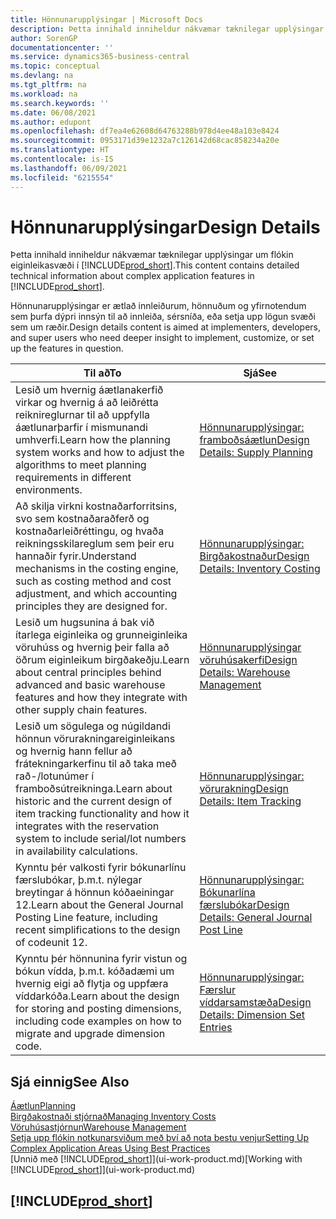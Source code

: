```yaml
---
title: Hönnunarupplýsingar | Microsoft Docs
description: Þetta innihald inniheldur nákvæmar tæknilegar upplýsingar um flókin eiginleikasvæði í Business Central.
author: SorenGP
documentationcenter: ''
ms.service: dynamics365-business-central
ms.topic: conceptual
ms.devlang: na
ms.tgt_pltfrm: na
ms.workload: na
ms.search.keywords: ''
ms.date: 06/08/2021
ms.author: edupont
ms.openlocfilehash: df7ea4e62608d64763288b978d4ee48a103e8424
ms.sourcegitcommit: 0953171d39e1232a7c126142d68cac858234a20e
ms.translationtype: HT
ms.contentlocale: is-IS
ms.lasthandoff: 06/09/2021
ms.locfileid: "6215554"
---
```

# <a name="design-details"></a><span data-ttu-id="ecd5e-103">Hönnunarupplýsingar</span><span class="sxs-lookup"><span data-stu-id="ecd5e-103">Design Details</span></span>
<span data-ttu-id="ecd5e-104">Þetta innihald inniheldur nákvæmar tæknilegar upplýsingar um flókin eiginleikasvæði í [!INCLUDE[prod_short](includes/prod_short.md)].</span><span class="sxs-lookup"><span data-stu-id="ecd5e-104">This content contains detailed technical information about complex application features in [!INCLUDE[prod_short](includes/prod_short.md)].</span></span>  

 <span data-ttu-id="ecd5e-105">Hönnunarupplýsingar er ætlað innleiðurum, hönnuðum og yfirnotendum sem þurfa dýpri innsýn til að innleiða, sérsníða, eða setja upp lögun svæði sem um ræðir.</span><span class="sxs-lookup"><span data-stu-id="ecd5e-105">Design details content is aimed at implementers, developers, and super users who need deeper insight to implement, customize, or set up the features in question.</span></span>  

|<span data-ttu-id="ecd5e-106">**Til að**</span><span class="sxs-lookup"><span data-stu-id="ecd5e-106">**To**</span></span>|<span data-ttu-id="ecd5e-107">**Sjá**</span><span class="sxs-lookup"><span data-stu-id="ecd5e-107">**See**</span></span>|  
|------------|-------------|  
|<span data-ttu-id="ecd5e-108">Lesið um hvernig áætlanakerfið virkar og hvernig á að leiðrétta reiknireglurnar til að uppfylla áætlunarþarfir í mismunandi umhverfi.</span><span class="sxs-lookup"><span data-stu-id="ecd5e-108">Learn how the planning system works and how to adjust the algorithms to meet planning requirements in different environments.</span></span>|[<span data-ttu-id="ecd5e-109">Hönnunarupplýsingar: framboðsáætlun</span><span class="sxs-lookup"><span data-stu-id="ecd5e-109">Design Details: Supply Planning</span></span>](design-details-supply-planning.md)|  
|<span data-ttu-id="ecd5e-110">Að skilja virkni kostnaðarforritsins, svo sem kostnaðaraðferð og kostnaðarleiðréttingu, og hvaða reikningsskilareglum sem þeir eru hannaðir fyrir.</span><span class="sxs-lookup"><span data-stu-id="ecd5e-110">Understand mechanisms in the costing engine, such as costing method and cost adjustment, and which accounting principles they are designed for.</span></span>|[<span data-ttu-id="ecd5e-111">Hönnunarupplýsingar: Birgðakostnaður</span><span class="sxs-lookup"><span data-stu-id="ecd5e-111">Design Details: Inventory Costing</span></span>](design-details-inventory-costing.md)|  
|<span data-ttu-id="ecd5e-112">Lesið um hugsunina á bak við ítarlega eiginleika og grunneiginleika vöruhúss og hvernig þeir falla að öðrum eiginleikum birgðakeðju.</span><span class="sxs-lookup"><span data-stu-id="ecd5e-112">Learn about central principles behind advanced and basic warehouse features and how they integrate with other supply chain features.</span></span>|[<span data-ttu-id="ecd5e-113">Hönnunarupplýsingar vöruhúsakerfi</span><span class="sxs-lookup"><span data-stu-id="ecd5e-113">Design Details: Warehouse Management</span></span>](design-details-warehouse-management.md)|  
|<span data-ttu-id="ecd5e-114">Lesið um sögulega og núgildandi hönnun vörurakningareiginleikans og hvernig hann fellur að frátekningarkerfinu til að taka með rað-/lotunúmer í framboðsútreikninga.</span><span class="sxs-lookup"><span data-stu-id="ecd5e-114">Learn about historic and the current design of item tracking functionality and how it integrates with the reservation system to include serial/lot numbers in availability calculations.</span></span>|[<span data-ttu-id="ecd5e-115">Hönnunarupplýsingar: vörurakning</span><span class="sxs-lookup"><span data-stu-id="ecd5e-115">Design Details: Item Tracking</span></span>](design-details-item-tracking.md)|  
|<span data-ttu-id="ecd5e-116">Kynntu þér valkosti fyrir bókunarlínu færslubókar, þ.m.t. nýlegar breytingar á hönnun kóðaeiningar 12.</span><span class="sxs-lookup"><span data-stu-id="ecd5e-116">Learn about the General Journal Posting Line feature, including recent simplifications to the design of codeunit 12.</span></span>|[<span data-ttu-id="ecd5e-117">Hönnunarupplýsingar: Bókunarlína færslubókar</span><span class="sxs-lookup"><span data-stu-id="ecd5e-117">Design Details: General Journal Post Line</span></span>](design-details-general-journal-post-line.md)|
|<span data-ttu-id="ecd5e-118">Kynntu þér hönnunina fyrir vistun og bókun vídda, þ.m.t. kóðadæmi um hvernig eigi að flytja og uppfæra víddarkóða.</span><span class="sxs-lookup"><span data-stu-id="ecd5e-118">Learn about the design for storing and posting dimensions, including code examples on how to migrate and upgrade dimension code.</span></span>|[<span data-ttu-id="ecd5e-119">Hönnunarupplýsingar: Færslur víddarsamstæða</span><span class="sxs-lookup"><span data-stu-id="ecd5e-119">Design Details: Dimension Set Entries</span></span>](design-details-dimension-set-entries-overview.md)|

## <a name="see-also"></a><span data-ttu-id="ecd5e-120">Sjá einnig</span><span class="sxs-lookup"><span data-stu-id="ecd5e-120">See Also</span></span>

[<span data-ttu-id="ecd5e-121">Áætlun</span><span class="sxs-lookup"><span data-stu-id="ecd5e-121">Planning</span></span>](production-planning.md)  
[<span data-ttu-id="ecd5e-122">Birgðakostnaði stjórnað</span><span class="sxs-lookup"><span data-stu-id="ecd5e-122">Managing Inventory Costs</span></span>](finance-manage-inventory-costs.md)  
[<span data-ttu-id="ecd5e-123">Vöruhúsastjórnun</span><span class="sxs-lookup"><span data-stu-id="ecd5e-123">Warehouse Management</span></span>](warehouse-manage-warehouse.md)  
[<span data-ttu-id="ecd5e-124">Setja upp flókin notkunarsviðum með því að nota bestu venjur</span><span class="sxs-lookup"><span data-stu-id="ecd5e-124">Setting Up Complex Application Areas Using Best Practices</span></span>](set-up-complex-application-areas-using-best-practices.md)  
<span data-ttu-id="ecd5e-125">[Unnið með [!INCLUDE[prod_short](includes/prod_short.md)]](ui-work-product.md)</span><span class="sxs-lookup"><span data-stu-id="ecd5e-125">[Working with [!INCLUDE[prod_short](includes/prod_short.md)]](ui-work-product.md)</span></span>  

## [!INCLUDE[prod_short](includes/free_trial_md.md)]  
